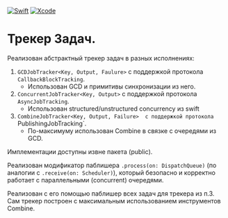 [![Swift](https://img.shields.io/badge/Swift-5.3-orange.svg)](https://swift.org)
[![Xcode](https://img.shields.io/badge/Xcode-12.4-blue.svg)](https://developer.apple.com/xcode)

# Трекер Задач.

Реализован абстрактный трекер задач в разных исполнениях:
1. `GCDJobTracker<Key, Output, Faulure>` с поддержкой протокола `CallbackBlockTracking`.
    - Использован GCD и примитивы синхронизации из него.
2. `ConcurrentJobTracker<Key, Output>` с поддержкой протокола `AsyncJobTracking`.
    - Использован structured/unstructured concurrency из swift
3. `CombineJobTracker<Key, Output, Failure>  с поддержкой протокола `PublishingJobTracking`.
    - По-максимуму использован Combine в связке с очередями из GCD.
    
Имплементации доступны извне пакета (public).

Реализован модификатор паблишера `.process(on: DispatchQueue)` (по аналогии с `.receive(on: Scheduler)`), 
который безопасно и корректно работает с параллельными (concurrent) очередями. 

Реализован с его помощью паблишер всех задач для трекера из п.3. 
Сам трекер построен с максимальным использованием инструментов Combine.
